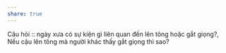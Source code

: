 ```yaml
---
share: true
---
```

Câu hỏi :: ngày xưa có sự kiện gì liên quan đến lên tông hoặc gắt giọng?, Nếu cậu lên tông mà người khác thấy gắt giọng thì sao?
